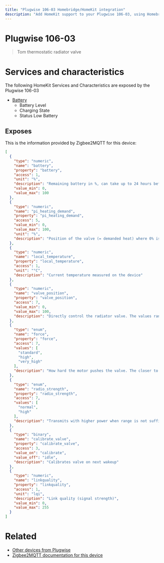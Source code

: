 ```yaml
---
title: "Plugwise 106-03 Homebridge/HomeKit integration"
description: "Add HomeKit support to your Plugwise 106-03, using Homebridge, Zigbee2MQTT and homebridge-z2m."
---
```

<!---
This file has been GENERATED using src/docgen/docgen.ts
DO NOT EDIT THIS FILE MANUALLY!
-->
# Plugwise 106-03
> Tom thermostatic radiator valve


# Services and characteristics
The following HomeKit Services and Characteristics are exposed by
the Plugwise 106-03

* [Battery](../../battery.md)
  * Battery Level
  * Charging State
  * Status Low Battery



## Exposes

This is the information provided by Zigbee2MQTT for this device:

```json
[
  {
    "type": "numeric",
    "name": "battery",
    "property": "battery",
    "access": 1,
    "unit": "%",
    "description": "Remaining battery in %, can take up to 24 hours before reported.",
    "value_min": 0,
    "value_max": 100
  },
  {
    "type": "numeric",
    "name": "pi_heating_demand",
    "property": "pi_heating_demand",
    "access": 5,
    "value_min": 0,
    "value_max": 100,
    "unit": "%",
    "description": "Position of the valve (= demanded heat) where 0% is fully closed and 100% is fully open"
  },
  {
    "type": "numeric",
    "name": "local_temperature",
    "property": "local_temperature",
    "access": 1,
    "unit": "°C",
    "description": "Current temperature measured on the device"
  },
  {
    "type": "numeric",
    "name": "valve_position",
    "property": "valve_position",
    "access": 7,
    "value_min": 0,
    "value_max": 100,
    "description": "Directly control the radiator valve. The values range from 0 (valve closed) to 100 (valve fully open)"
  },
  {
    "type": "enum",
    "name": "force",
    "property": "force",
    "access": 7,
    "values": [
      "standard",
      "high",
      "very_high"
    ],
    "description": "How hard the motor pushes the valve. The closer to the boiler, the higher the force needed"
  },
  {
    "type": "enum",
    "name": "radio_strength",
    "property": "radio_strength",
    "access": 7,
    "values": [
      "normal",
      "high"
    ],
    "description": "Transmits with higher power when range is not sufficient"
  },
  {
    "type": "binary",
    "name": "calibrate_valve",
    "property": "calibrate_valve",
    "access": 3,
    "value_on": "calibrate",
    "value_off": "idle",
    "description": "Calibrates valve on next wakeup"
  },
  {
    "type": "numeric",
    "name": "linkquality",
    "property": "linkquality",
    "access": 1,
    "unit": "lqi",
    "description": "Link quality (signal strength)",
    "value_min": 0,
    "value_max": 255
  }
]
```

# Related
* [Other devices from Plugwise](../index.md#plugwise)
* [Zigbee2MQTT documentation for this device](https://www.zigbee2mqtt.io/devices/106-03.html)